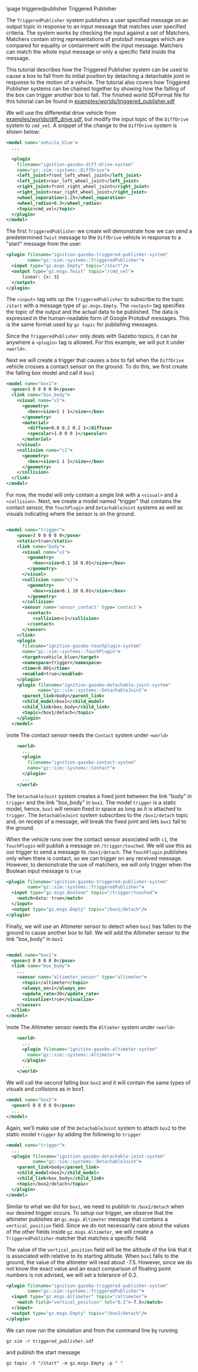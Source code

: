 \page triggeredpublisher Triggered Publisher

The `TriggeredPublisher` system publishes a user specified message on an output
topic in response to an input message that matches user specified criteria. The
system works by checking the input against a set of Matchers. Matchers
contain string representations of protobuf messages which are compared for
equality or containment with the input message. Matchers can match the whole
input message or only a specific field inside the message.

This tutorial describes how the Triggered Publisher system can be used to
cause a box to fall from its initial position by detaching a detachable joint
in response to the motion of a vehicle. The tutorial also covers how Triggered
Publisher systems can be chained together by showing how the falling of the box
can trigger another box to fall. The finished world SDFormat file for this
tutorial can be found in
[examples/worlds/triggered_publisher.sdf](https://github.com/gazebosim/gz-sim/blob/ign-gazebo2/examples/worlds/triggered_publisher.sdf)

We will use the differential drive vehicle from
[examples/worlds/diff_drive.sdf](https://github.com/gazebosim/gz-sim/blob/ign-gazebo2/examples/worlds/diff_drive.sdf),
but modify the input topic of the `DiffDrive` system to `cmd_vel`. A snippet of
the change to the `DiffDrive` system is shown below:

```xml
<model name='vehicle_blue'>
  ...

  <plugin
    filename="ignition-gazebo-diff-drive-system"
    name="gz::sim::systems::DiffDrive">
    <left_joint>front_left_wheel_joint</left_joint>
    <left_joint>rear_left_wheel_joint</left_joint>
    <right_joint>front_right_wheel_joint</right_joint>
    <right_joint>rear_right_wheel_joint</right_joint>
    <wheel_separation>1.25</wheel_separation>
    <wheel_radius>0.3</wheel_radius>
    <topic>cmd_vel</topic>
  </plugin>
</model>

```

The first `TriggeredPublisher` we create will demonstrate how we can send
a predetermined `Twist` message to the `DiffDrive` vehicle in response to
a "start" message from the user:

```xml
<plugin filename="ignition-gazebo-triggered-publisher-system"
        name="gz::sim::systems::TriggeredPublisher">
  <input type="gz.msgs.Empty" topic="/start"/>
  <output type="gz.msgs.Twist" topic="/cmd_vel">
      linear: {x: 3}
  </output>
</plugin>
```

The `<input>` tag sets up the `TriggeredPublisher` to subscribe to the topic
`/start` with a message type of `gz.msgs.Empty`. The `<output>` tag
specifies the topic of the output and the actual data to be published. The data
is expressed in the human-readable form of Google Protobuf messages. This is
the same format used by `gz topic` for publishing messages.

Since the `TriggeredPublisher` only deals with Gazebo topics, it can be
anywhere a `<plugin>` tag is allowed. For this example, we will put it under
`<world>`.

Next we will create a trigger that causes a box to fall when the `DiffDrive`
vehicle crosses a contact sensor on the ground. To do this, we first create the
falling box model and call it `box1`

```xml
<model name="box1">
  <pose>3 0 8 0 0 0</pose>
  <link name="box_body">
    <visual name="v1">
      <geometry>
        <box><size>1 1 1</size></box>
      </geometry>
      <material>
        <diffuse>0.8 0.2 0.2 1</diffuse>
        <specular>1.0 0 0 1</specular>
      </material>
    </visual>
    <collision name="c1">
      <geometry>
        <box><size>1 1 1</size></box>
      </geometry>
    </collision>
  </link>
</model>
```

For now, the model will only contain a single link with a `<visual>` and a
`<collision>`. Next, we create a model named "trigger" that contains the
contact sensor, the `TouchPlugin` and `DetachableJoint` systems as well as visuals
indicating where the sensor is on the ground.

```xml

<model name="trigger">
    <pose>3 0 0 0 0 0</pose>
    <static>true</static>
    <link name="body">
      <visual name="v1">
        <geometry>
          <box><size>0.1 10 0.01</size></box>
        </geometry>
      </visual>
      <collision name="c1">
        <geometry>
          <box><size>0.1 10 0.01</size></box>
        </geometry>
      </collision>
      <sensor name='sensor_contact' type='contact'>
        <contact>
          <collision>c1</collision>
        </contact>
      </sensor>
    </link>
    <plugin
      filename="ignition-gazebo-touchplugin-system"
      name="gz::sim::systems::TouchPlugin">
      <target>vehicle_blue</target>
      <namespace>trigger</namespace>
      <time>0.001</time>
      <enabled>true</enabled>
    </plugin>
    <plugin filename="ignition-gazebo-detachable-joint-system"
            name="gz::sim::systems::DetachableJoint">
      <parent_link>body</parent_link>
      <child_model>box1</child_model>
      <child_link>box_body</child_link>
      <topic>/box1/detach</topic>
    </plugin>
  </model>

```

\note The contact sensor needs the `Contact` system under `<world>`

```xml
    <world>
      ...
      <plugin
        filename="ignition-gazebo-contact-system"
        name="gz::sim::systems::Contact">
      </plugin>
      ...
    </world>
```

The `DetachableJoint` system creates a fixed joint between the link "body" in
`trigger` and the link "box_body" in `box1`.  The model `trigger` is a static
model, hence, `box1` will remain fixed in space as long as it is attached to
`trigger`. The `DetachableJoint` system subscribes to the `/box1/detach` topic
and, on receipt of a message, will break the fixed joint and lets `box1` fall
to the ground.

When the vehicle runs over the contact sensor associated with `c1`, the
`TouchPlugin` will publish a message on `/trigger/touched`. We will use this as
our trigger to send a message to `/box1/detach`. The `TouchPlugin` publishes
only when there is contact, so we can trigger on any received message. However,
to demonstrate the use of matchers, we will only trigger when the Boolean input
message is `true`

```xml
<plugin filename="ignition-gazebo-triggered-publisher-system"
        name="gz::sim::systems::TriggeredPublisher">
  <input type="gz.msgs.Boolean" topic="/trigger/touched">
    <match>data: true</match>
  </input>
  <output type="gz.msgs.Empty" topic="/box1/detach"/>
</plugin>
```

Finally, we will use an Altimeter sensor to detect when `box1` has fallen to
the ground to cause another box to fall. We will add the Altimeter sensor to
the link "box_body" in `box1`

```xml

<model name="box1">
  <pose>3 0 8 0 0 0</pose>
  <link name="box_body">
    ...
    <sensor name="altimeter_sensor" type="altimeter">
      <topic>/altimeter</topic>
      <always_on>1</always_on>
      <update_rate>30</update_rate>
      <visualize>true</visualize>
    </sensor>
  </link>
</model>
```

\note The Altimeter sensor needs the `Altimter` system under `<world>`
```xml
    <world>
      ...
      <plugin filename="ignition-gazebo-altimeter-system"
        name="gz::sim::systems::Altimeter">
      </plugin>
      ...
    </world>
```

We will call the second falling box `box2` and it will contain the same types
of visuals and collisions as in box1.

```xml
<model name="box2">
  <pose>5 0 8 0 0 0</pose>
  ...
</model>
```

Again, we'll make use of the `DetachableJoint` system to attach `box2` to the
static model `trigger` by adding the following to `trigger`

```xml
<model name="trigger">
  ...
  <plugin filename="ignition-gazebo-detachable-joint-system"
          name="gz::sim::systems::DetachableJoint">
    <parent_link>body</parent_link>
    <child_model>box2</child_model>
    <child_link>box_body</child_link>
    <topic>/box2/detach</topic>
  </plugin>
</model>
```

Similar to what we did for `box1`, we need to publish to `/box2/detach` when
our desired trigger occurs. To setup our trigger, we observe that the altimeter
publishes an `gz.msgs.Altimeter` message that contains a
`vertical_position` field. Since we do not necessarily care about the values of
the other fields inside `gz.msgs.Altimeter`, we will create a
`TriggeredPublisher` matcher that matches a specific field.

The value of the `vertical_position` field will be the altitude of the link
that it is associated with relative to its starting altitude. When `box1` falls
to the ground, the value of the altimeter will read about -7.5. However, since
we do not know the exact value and an exact comparison of floating point
numbers is not advised, we will set a tolerance of 0.2.

```xml
<plugin filename="ignition-gazebo-triggered-publisher-system"
        name="gz::sim::systems::TriggeredPublisher">
  <input type="gz.msgs.Altimeter" topic="/altimeter">
    <match field="vertical_position" tol="0.2">-7.5</match>
  </input>
  <output type="gz.msgs.Empty" topic="/box2/detach"/>
</plugin>
```

We can now run the simulation and from the command line by running

```
gz sim -r triggered_publisher.sdf
```

and publish the start message

```
gz topic -t "/start" -m gz.msgs.Empty -p " "
```
